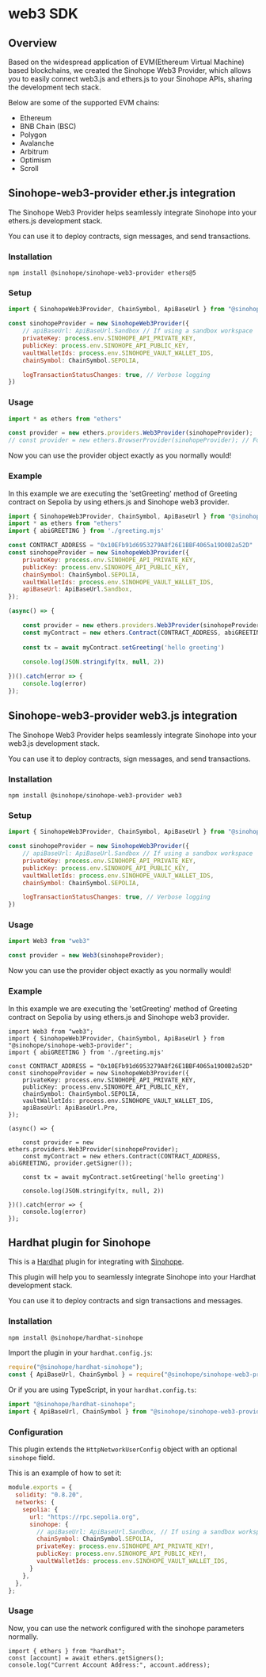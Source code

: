 # web3 SDK

## Overview

Based on the widespread application of EVM(Ethereum Virtual Machine) based blockchains, we created the Sinohope Web3 Provider, which allows you to easily connect web3.js and ethers.js to your Sinohope APIs, sharing the development tech stack.

Below are some of the supported EVM chains:

- Ethereum
- BNB Chain (BSC)
- Polygon
- Avalanche
- Arbitrum
- Optimism
- Scroll

## Sinohope-web3-provider ether.js integration
The Sinohope Web3 Provider helps seamlessly integrate Sinohope into your ethers.js development stack.

You can use it to deploy contracts, sign messages, and send transactions.

### Installation
```
npm install @sinohope/sinohope-web3-provider ethers@5
```

### Setup
```js
import { SinohopeWeb3Provider, ChainSymbol, ApiBaseUrl } from "@sinohope/sinohope-web3-provider";

const sinohopeProvider = new SinohopeWeb3Provider({
    // apiBaseUrl: ApiBaseUrl.Sandbox // If using a sandbox workspace
    privateKey: process.env.SINOHOPE_API_PRIVATE_KEY,
    publicKey: process.env.SINOHOPE_API_PUBLIC_KEY,
    vaultWalletIds: process.env.SINOHOPE_VAULT_WALLET_IDS,
    chainSymbol: ChainSymbol.SEPOLIA,

    logTransactionStatusChanges: true, // Verbose logging
})
```

### Usage
```js
import * as ethers from "ethers"

const provider = new ethers.providers.Web3Provider(sinohopeProvider);
// const provider = new ethers.BrowserProvider(sinohopeProvider); // For ethers v6
```
Now you can use the provider object exactly as you normally would!

### Example
In this example we are executing the 'setGreeting' method of Greeting contract on Sepolia by using ethers.js and Sinohope web3 provider.
```js
import { SinohopeWeb3Provider, ChainSymbol, ApiBaseUrl } from "@sinohope/sinohope-web3-provider";
import * as ethers from "ethers"
import { abiGREETING } from './greeting.mjs'

const CONTRACT_ADDRESS = "0x10EFb91d6953279A8f26E1BBF4065a19D0B2a52D"
const sinohopeProvider = new SinohopeWeb3Provider({
    privateKey: process.env.SINOHOPE_API_PRIVATE_KEY,
    publicKey: process.env.SINOHOPE_API_PUBLIC_KEY,
    chainSymbol: ChainSymbol.SEPOLIA,
    vaultWalletIds: process.env.SINOHOPE_VAULT_WALLET_IDS,
    apiBaseUrl: ApiBaseUrl.Sandbox,
});

(async() => {

    const provider = new ethers.providers.Web3Provider(sinohopeProvider);
    const myContract = new ethers.Contract(CONTRACT_ADDRESS, abiGREETING, provider.getSigner());
    
    const tx = await myContract.setGreeting('hello greeting')
   
    console.log(JSON.stringify(tx, null, 2))

})().catch(error => {
    console.log(error)
});
```


## Sinohope-web3-provider web3.js integration

The Sinohope Web3 Provider helps seamlessly integrate Sinohope into your web3.js development stack.

You can use it to deploy contracts, sign messages, and send transactions.

### Installation
```
npm install @sinohope/sinohope-web3-provider web3
```

### Setup
```js
import { SinohopeWeb3Provider, ChainSymbol, ApiBaseUrl } from "@sinohope/sinohope-web3-provider";

const sinohopeProvider = new SinohopeWeb3Provider({
    // apiBaseUrl: ApiBaseUrl.Sandbox // If using a sandbox workspace
    privateKey: process.env.SINOHOPE_API_PRIVATE_KEY,
    publicKey: process.env.SINOHOPE_API_PUBLIC_KEY,
    vaultWalletIds: process.env.SINOHOPE_VAULT_WALLET_IDS,
    chainSymbol: ChainSymbol.SEPOLIA,

    logTransactionStatusChanges: true, // Verbose logging
})
```

### Usage
```js
import Web3 from "web3"

const provider = new Web3(sinohopeProvider);
```
Now you can use the provider object exactly as you normally would!

### Example
In this example we are executing the 'setGreeting' method of Greeting contract on Sepolia by using ethers.js and Sinohope web3 provider.
```
import Web3 from "web3";
import { SinohopeWeb3Provider, ChainSymbol, ApiBaseUrl } from "@sinohope/sinohope-web3-provider";
import { abiGREETING } from './greeting.mjs'

const CONTRACT_ADDRESS = "0x10EFb91d6953279A8f26E1BBF4065a19D0B2a52D"
const sinohopeProvider = new SinohopeWeb3Provider({
    privateKey: process.env.SINOHOPE_API_PRIVATE_KEY,
    publicKey: process.env.SINOHOPE_API_PUBLIC_KEY,
    chainSymbol: ChainSymbol.SEPOLIA,
    vaultWalletIds: process.env.SINOHOPE_VAULT_WALLET_IDS,
    apiBaseUrl: ApiBaseUrl.Pre,
});

(async() => {

    const provider = new ethers.providers.Web3Provider(sinohopeProvider);
    const myContract = new ethers.Contract(CONTRACT_ADDRESS, abiGREETING, provider.getSigner());
    
    const tx = await myContract.setGreeting('hello greeting')
   
    console.log(JSON.stringify(tx, null, 2))

})().catch(error => {
    console.log(error)
});
```


## Hardhat plugin for Sinohope

This is a [Hardhat](https://hardhat.org/) plugin for integrating with [Sinohope](https://www.sinohope.com/).

This plugin will help you to seamlessly integrate Sinohope into your Hardhat development stack.

You can use it to deploy contracts and sign transactions and messages.

### Installation

```bash
npm install @sinohope/hardhat-sinohope
```

Import the plugin in your `hardhat.config.js`:

```js
require("@sinohope/hardhat-sinohope");
const { ApiBaseUrl, ChainSymbol } = require("@sinohope/sinohope-web3-provider");
```

Or if you are using TypeScript, in your `hardhat.config.ts`:

```ts
import "@sinohope/hardhat-sinohope";
import { ApiBaseUrl, ChainSymbol } from "@sinohope/sinohope-web3-provider";
```

### Configuration

This plugin extends the `HttpNetworkUserConfig` object with an optional
`sinohope` field.

This is an example of how to set it:

```js
module.exports = {
  solidity: "0.8.20",
  networks: {
    sepolia: {
      url: "https://rpc.sepolia.org",
      sinohope: {
        // apiBaseUrl: ApiBaseUrl.Sandbox, // If using a sandbox workspace
        chainSymbol: ChainSymbol.SEPOLIA,
        privateKey: process.env.SINOHOPE_API_PRIVATE_KEY!,
        publicKey: process.env.SINOHOPE_API_PUBLIC_KEY!,
        vaultWalletIds: process.env.SINOHOPE_VAULT_WALLET_IDS,
      }
    },
  },
};
```

### Usage
Now, you can use the network configured with the sinohope parameters normally.

```
import { ethers } from "hardhat";
const [account] = await ethers.getSigners();
console.log("Current Account Address:", account.address);
```

